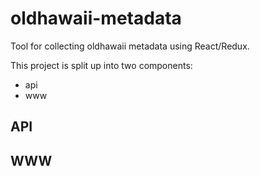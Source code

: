# oldhawaii-metadata

Tool for collecting oldhawaii metadata using React/Redux.

This project is split up into two components:

  * api
  * www

## API

## WWW
